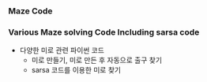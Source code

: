 ### Maze Code
### Various Maze solving Code Including sarsa code
* 다양한 미로 관련 파이썬 코드
    * 미로 만들기, 미로 만든 후 자동으로 출구 찾기
    * sarsa 코드를 이용한 미로 찾기